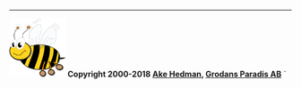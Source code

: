 
---

![Very Simple Control Protocol](./images/logo_100.png "Very Simple Control Protocol") **Copyright 2000-2018 [Ake Hedman](info@grodansparadis.com), [Grodans Paradis AB](https://www.grodansparadis.com)**
`